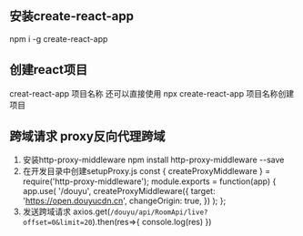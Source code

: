 ## 安装create-react-app 
npm i -g create-react-app

## 创建react项目
 creat-react-app 项目名称 
 还可以直接使用 npx create-react-app 项目名称创建项目

## 跨域请求 proxy反向代理跨域
1. 安装http-proxy-middleware
npm install http-proxy-middleware --save
2. 在开发目录中创建setupProxy.js
const { createProxyMiddleware } = require('http-proxy-middleware');
module.exports = function(app) {
    app.use(
        '/douyu',
        createProxyMiddleware({
          target: 'https://open.douyucdn.cn',
          changeOrigin: true,
        })
      );
};
3. 发送跨域请求
  axios.get(`/douyu/api/RoomApi/live?offset=0&limit=20`).then(res=>{
                    console.log(res)
                })